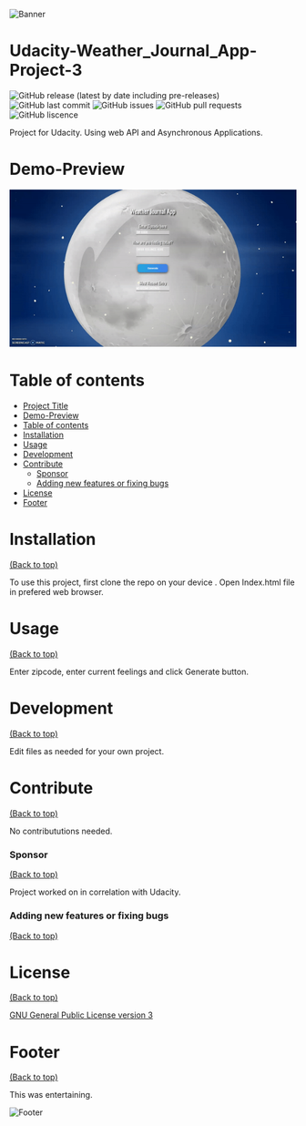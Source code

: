 ![Banner](https://i.giphy.com/media/As5Ibm8Jx7wKoDXTZ7/giphy.webp)

# Udacity-Weather_Journal_App-Project-3

![GitHub release (latest by date including pre-releases)](https://img.shields.io/github/v/release/jac21984/Udacity-Project_3?include_prereleases)
![GitHub last commit](https://img.shields.io/github/last-commit/jac21984/Udacity-Project_3)
![GitHub issues](https://img.shields.io/github/issues-raw/jac21984/Udacity-Project_3)
![GitHub pull requests](https://img.shields.io/github/issues-pr/jac21984/Udacity-Project_3)
![GitHub liscence](https://img.shields.io/github/license/jac21984/Udacity-Project_3)

Project for Udacity. Using web API and Asynchronous Applications.

# Demo-Preview

![Random GIF](https://raw.githubusercontent.com/jac21984/Udacity-Project_3/main/preview.gif?token=GHSAT0AAAAAABWCB2H3BTC3WJYHIECWXKZAYV2XXXQ)

# Table of contents

- [Project Title](#Udacity-Weather_Journal_App-Project-3)
- [Demo-Preview](#demo-preview)
- [Table of contents](#table-of-contents)
- [Installation](#installation)
- [Usage](#usage)
- [Development](#development)
- [Contribute](#contribute)
    - [Sponsor](#sponsor)
    - [Adding new features or fixing bugs](#adding-new-features-or-fixing-bugs)
- [License](#license)
- [Footer](#footer)

# Installation
[(Back to top)](#table-of-contents)

To use this project, first clone the repo on your device .
Open Index.html file in prefered web browser.

# Usage
[(Back to top)](#table-of-contents)

Enter zipcode, enter current feelings and click Generate button.

# Development
[(Back to top)](#table-of-contents)

Edit files as needed for your own project.

# Contribute
[(Back to top)](#table-of-contents)

No contribututions needed.

### Sponsor
[(Back to top)](#table-of-contents)

Project worked on in correlation with  Udacity.

### Adding new features or fixing bugs
[(Back to top)](#table-of-contents)


# License
[(Back to top)](#table-of-contents)

[GNU General Public License version 3](https://opensource.org/licenses/GPL-3.0)

# Footer
[(Back to top)](#table-of-contents)

This was entertaining.

![Footer](https://c.tenor.com/gHfiGG3DU0QAAAAC/sheldon-big-bang-theory.gif)
